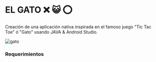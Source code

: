 # EL GATO  ❌ 😺 ⭕

Creación de una aplicación nativa inspirada en el famoso juego "Tic Tac Toe" ó "Gato" usando JAVA & Android Studio.

![gato](https://pasteboard.co/HVNxYfT.gif)

### Requerimientos

